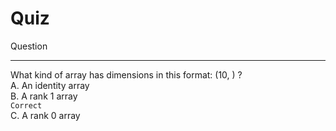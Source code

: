 # Quiz

Question

---

What kind of array has dimensions in this format: (10, ) ?  
A. An identity array  
B. A rank 1 array  
`Correct`  
C. A rank 0 array
